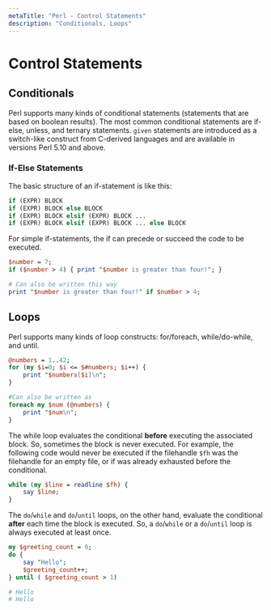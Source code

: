```yaml
---
metaTitle: "Perl - Control Statements"
description: "Conditionals, Loops"
---
```


# Control Statements



## Conditionals


Perl supports many kinds of conditional statements (statements that are based on boolean results). The most common conditional statements are if-else, unless, and ternary statements. `given` statements are introduced as a switch-like construct from C-derived languages and are available in versions Perl 5.10 and above.

### If-Else Statements

The basic structure of an if-statement is like this:

```perl
if (EXPR) BLOCK
if (EXPR) BLOCK else BLOCK
if (EXPR) BLOCK elsif (EXPR) BLOCK ...
if (EXPR) BLOCK elsif (EXPR) BLOCK ... else BLOCK

```

For simple if-statements, the if can precede or succeed the code to be executed.

```perl
$number = 7;
if ($number > 4) { print "$number is greater than four!"; }

# Can also be written this way
print "$number is greater than four!" if $number > 4;

```



## Loops


Perl supports many kinds of loop constructs: for/foreach, while/do-while, and until.

```perl
@numbers = 1..42;
for (my $i=0; $i <= $#numbers; $i++) {
    print "$numbers[$i]\n";
}

#Can also be written as
foreach my $num (@numbers) {
    print "$num\n";
}

```

The while loop evaluates the conditional **before** executing the associated block. So, sometimes the block is never executed. For example, the following code would never be executed if the filehandle `$fh` was the filehandle for an empty file, or if was already exhausted before the conditional.

```perl
while (my $line = readline $fh) {
    say $line;
}

```

The `do`/`while` and `do`/`until` loops, on the other hand, evaluate the conditional **after** each time the block is executed. So, a `do`/`while` or a `do`/`until` loop is always executed at least once.

```perl
my $greeting_count = 0;
do {
    say "Hello";
    $greeting_count++;
} until ( $greeting_count > 1)

# Hello
# Hello

```

